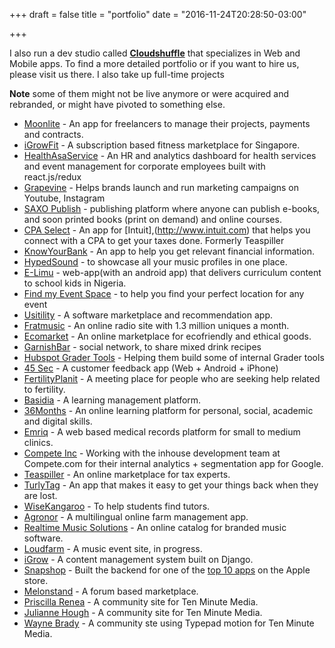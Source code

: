 +++
draft = false
title = "portfolio"
date = "2016-11-24T20:28:50-03:00"

+++

I also run a dev studio called  <a target="_blank" href="//www.cloudshuffle.com">**Cloudshuffle**</a> that specializes in Web and Mobile apps. To find a more detailed portfolio or if you want to hire us, please visit us there. I also take up full-time projects

**Note** some of them might not be live anymore or were acquired and rebranded, or might have pivoted to something else.

* [Moonlite](https://www.moonliteapp.com) - An app for freelancers to manage their projects, payments and contracts.
* [iGrowFit](https://www.igrowfit.com) - A subscription based fitness marketplace for Singapore.
* [HealthAsaService](https://www.healthasaservice.co) - An HR and analytics dashboard for health services and event management for corporate employees built with react.js/redux
* [Grapevine](https://www.grapevinelogic.com) - Helps brands launch and run marketing campaigns on Youtube, Instagram
* [SAXO Publish](http://publish.saxo.com) - publishing platform where anyone can publish e-books, and soon printed books (print on demand) and online courses.
* [CPA Select](http://cpaselect.com) - An app for [Intuit],(http://www.intuit.com) that helps you connect with a CPA to get your taxes done. Formerly Teaspiller
* [KnowYourBank](http://www.knowyourbank.com) - An app to help you get relevant financial information.
* [HypedSound](http://www.hypedsound.com/) - to showcase all your music profiles in one place.
* [E-Limu](http://e-limu.org/) - web-app(with an android app) that delivers curriculum content to school kids in Nigeria.
* [Find my Event Space](https://www.findmyeventspace.com/) - to help you find your perfect location for any event
* [Usitility](http://usitility.com/) - A software marketplace and recommendation app.
* [Fratmusic](http://www.fratmusic.com) - An online radio site with 1.3 million uniques a month.
* [Ecomarket](http://www.ecomarket.com) - An online marketplace for ecofriendly and ethical goods.
* [GarnishBar](http://www.garnishbar.com) - social network, to share mixed drink recipes
* [Hubspot Grader Tools](http://www.grader.com) - Helping them build some of internal Grader tools
* [45 Sec](http://45sec.com) - A customer feedback app (Web + Android + iPhone)
* [FertilityPlanit](http://www.fertilityplanit.com/) - A meeting place for people who are seeking help related to fertility.
* [Basidia](http://basidia.dk) - A learning management platform.
* [36Months](http://www.36months.com) - An online learning platform for personal, social, academic and digital skills.
* [Emriq](http://www.emriq.com) - A web based medical records platform for small to medium clinics.
* [Compete Inc](http://compete.com) - Working with the inhouse development team at Compete.com for their internal analytics + segmentation app for Google.
* [Teaspiller](http://www.teaspiller.com) - An online marketplace for tax experts.
* [TurlyTag](http://www.turlytag.com) - An app that makes it easy to get your things back when they are lost.
* [WiseKangaroo](http://www.wisekangaroo.com) - To help students find tutors.
* [Agronor](http://agronor.ca) - A multilingual online farm management app.
* [Realtime Music Solutions](http://www.rms.biz/) - An online catalog for branded music software.
* [Loudfarm](http://loudfarm.com/) - A music event site, in progress.
* [iGrow](http://igrow.co.za/) - A content management system built on Django.
* [Snapshop](http://www.snapshopinc.com) - Built the backend for one of the [top 10 apps](https://itunes.apple.com/us/app/snapshop-showroom/id373144101?mt=8) on the Apple store.
* [Melonstand](http://melonstand.com) - A forum based marketplace.
* [Priscilla Renea](http://www.priscillareneamusic.com/) - A community site for Ten Minute Media.
* [Julianne Hough](http://tenminutemedia.com/) - A community site for Ten Minute Media.
* [Wayne Brady](http://tenminutemedia.com/) - A community ste using Typepad motion for Ten Minute Media.
